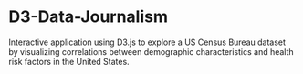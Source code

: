 # D3-Data-Journalism

Interactive application using D3.js to explore a US Census Bureau dataset by visualizing correlations between demographic characteristics and health risk factors in the United States.
